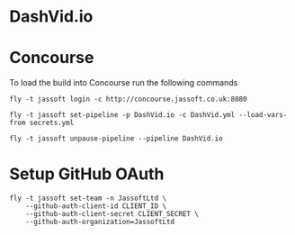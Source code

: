 # DashVid.io

# Concourse

To load the build into Concourse run the following commands

`fly -t jassoft login -c http://concourse.jassoft.co.uk:8080`

`fly -t jassoft set-pipeline -p DashVid.io -c DashVid.yml --load-vars-from secrets.yml`

`fly -t jassoft unpause-pipeline --pipeline DashVid.io`

# Setup GitHub OAuth 
```
fly -t jassoft set-team -n JassoftLtd \
    --github-auth-client-id CLIENT_ID \
    --github-auth-client-secret CLIENT_SECRET \
    --github-auth-organization=JassoftLtd
```